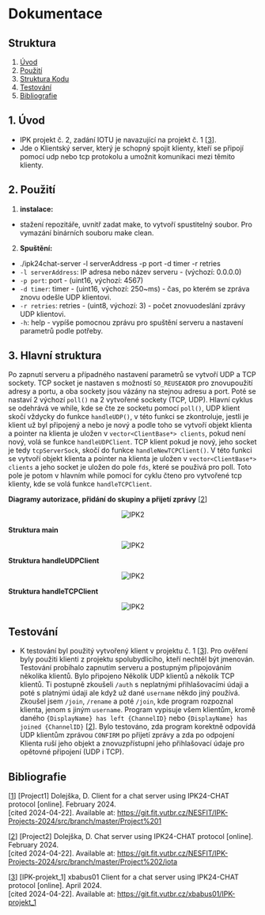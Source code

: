 # Dokumentace

## Struktura

1. [Úvod](#uvod)
2. [Použití](#pouziti)
3. [Struktura Kodu](#struktura)
4. [Testování](#testovani)
5. [Bibliografie](bibliografie)

## 1. Úvod

- IPK projekt č. 2, zadání IOTU je navazující na projekt č. 1 [<a name="3" href="#IPK-projekt_1">3</a>].
- Jde o Klientský server, který je schopný spojit klienty, kteří se připojí pomocí udp nebo tcp protokolu a umožnit komunikaci mezi těmito klienty.

## 2. Použití

1. **instalace:**
- stažení repozitáře, uvnitř zadat make, to vytvoří spustitelný soubor. Pro vymazání binárních souboru make clean.

2. **Spuštění:**
- ./ipk24chat-server -l serverAddress -p port -d timer -r retries
- `-l serverAddress`: IP adresa nebo název serveru - (výchozí: 0.0.0.0)
- `-p port`: port - (uint16, výchozí: 4567)
- `-d timer`: timer - (uint16, výchozí: 250~ms) - čas, po kterém se zpráva znovu odešle UDP klientovi.
- `-r retries`: retries - (uint8, výchozí: 3) - počet znovuodeslání zprávy UDP klientovi.
- `-h`: help - vypíše pomocnou zprávu pro spuštění serveru a nastavení parametrů podle potřeby.

## 3. Hlavní struktura

Po zapnutí serveru a případného nastavení parametrů se vytvoří UDP a TCP sockety. TCP socket je nastaven s možností `SO_REUSEADDR` pro znovupoužití adresy a portu, a oba sockety jsou vázány na stejnou adresu a port. Poté se nastaví 2 výchozí `poll()` na 2 vytvořené sockety (TCP, UDP). Hlavní cyklus se odehrává ve while, kde se čte ze socketu pomocí `poll()`, UDP klient skočí vždycky do funkce `handleUDP()`, v této funkci se zkontroluje, jestli je klient už byl připojený a nebo je nový a podle toho se vytvoří objekt klienta a pointer na klienta je uložen v `vector<ClientBase*> clients`, pokud není nový, volá se funkce `handleUDPClient`. TCP klient pokud je nový, jeho socket je tedy `tcpServerSock`, skočí do funkce `handleNewTCPClient()`. V této funkci se vytvoří objekt klienta a pointer na klienta je uložen v `vector<ClientBase*> clients` a jeho socket je uložen do pole `fds`, které se použivá pro poll. Toto pole je potom v hlavním while pomocí for cyklu čteno pro vytvořené tcp klienty, kde se volá funkce `handleTCPClient`.

**Diagramy autorizace, přidání do skupiny a přijetí zprávy** 
[<a name="2" href="#Project2">2</a>]
<p align="center">
  <img src="diagrams/auth_join_mess.png" alt="IPK2">
</p> 


**Struktura main**
<p align="center">
  <img src="diagrams/IPK_main.png" alt="IPK2">
</p>

**Struktura handleUDPClient**
<p align="center">
  <img src="diagrams/IPK_handleUDPClient.png" alt="IPK2">
</p>

**Struktura handleTCPClient**
<p align="center">
  <img src="diagrams/IPK_handleTCPClient.png" alt="IPK2">
</p>    

## Testování

- K testování byl použitý vytvořený klient v projektu č. 1 [<a name="3" href="#IPK-projekt_1">3</a>]. Pro ověření byly použiti klienti z projektu spolubydlicího, kteří nechtěl být jmenován. Testování probíhalo zapnutím serveru a postupným připojováním několika klientů. Bylo připojeno Několik UDP klientů a několik TCP klientů. Ti postupně zkoušeli `/auth` s neplatnými přihlašovacími údaji a poté s platnými údaji ale když už dané `username` někdo jiný používá. Zkoušel jsem `/join`, `/rename` a poté `/join`, kde program rozpoznal klienta, jenom s jiným `username`. Program vypisuje všem klientům, kromě daného `{DisplayName} has left {ChannelID}` nebo `{DisplayName} has joined {ChannelID}` [<a name="2" href="#Project2">2</a>]. Bylo testováno, zda program korektně odpovídá UDP klientům zprávou `CONFIRM` po přijetí zprávy a zda po odpojení Klienta ruší jeho objekt a znovuzpřístupní jeho přihlašovací údaje pro opětovné připojení (UDP i TCP).

## Bibliografie

[<a name="IPK-projekt_1"></a><a href="#1">1</a>] [Project1] Dolejška, D. Client for a chat server using IPK24-CHAT protocol [online]. February 2024.  
[cited 2024-04-22]. Available at: https://git.fit.vutbr.cz/NESFIT/IPK-Projects-2024/src/branch/master/Project%201

[<a name="IPK-projekt_1"></a><a href="#2">2</a>] [Project2] Dolejška, D. Chat server using IPK24-CHAT protocol [online]. February 2024.  
[cited 2024-04-22]. Available at: https://git.fit.vutbr.cz/NESFIT/IPK-Projects-2024/src/branch/master/Project%202/iota

[<a name="IPK-projekt_1"></a><a href="#3">3</a>] [IPK-projekt_1] xbabus01 Client for a chat server using IPK24-CHAT protocol [online]. April 2024.  
[cited 2024-04-22]. Available at: https://git.fit.vutbr.cz/xbabus01/IPK-projekt_1

